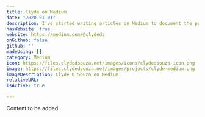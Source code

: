 ```yaml
---
title: Clyde on Medium
date: "2020-01-01"
description: I've started writing articles on Medium to document the problems I solve, or just the fun things I learn along the way. Please follow me on Medium to stay up-to-date. 
hasWebsite: true
website: https://medium.com/@clydedz
onGithub: false
github: ''
madeUsing: []
category: Medium
icon: https://files.clydedsouza.net/images/icons/clydedsouza-icon.png
image: https://files.clydedsouza.net/images/projects/clyde-medium.png
imageDescription: Clyde D'Souza on Medium
relativeURL: 
isActive: true

---
```


Content to be added. 
